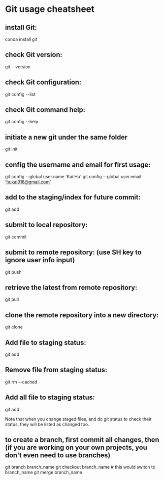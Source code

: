 # Git usage cheatsheet
## install Git:
conda install git
## check Git version:
git --version
## check Git configuration:
git config --list
## check Git command help:
git config --help
## initiate a new git under the same folder
git init
## config the username and email for first usage:
git config --global user.name 'Kai Hu'
git config --global user.email 'hukai916@gmail.com'
## add to the staging/index for future commit:
git add
## submit to local repository:
git commit
## submit to remote repository: (use SH key to ignore user info input)
git push
## retrieve the latest from remote repository:
git pull
## clone the remote repository into a new directory:
git clone
## Add file to staging status:
git add
## Remove file from staging status:
git rm --cached <file>
## Add all file to staging status:
git add .

Note that when you change staged files, and do git status to check their status, they will be listed as changed too.
## to create a branch, first commit all changes, then (if you are working on your own projects, you don't even need to use branches)
git branch branch_name
git checkout branch_name # this would switch to branch_name
git merge branch_name
